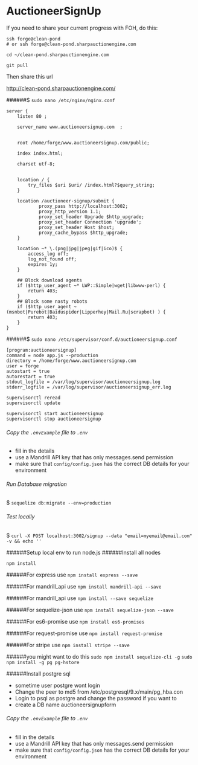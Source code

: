 # AuctioneerSignUp

If you need to share your current progress with FOH, do this:

```
ssh forge@clean-pond
# or ssh forge@clean-pond.sharpauctionengine.com

cd ~/clean-pond.sharpauctionengine.com

git pull
```

Then share this url

http://clean-pond.sharpauctionengine.com/


######$ ``sudo nano /etc/nginx/nginx.conf``

```
server {
    listen 80 ;
    
    server_name www.auctioneersignup.com  ;
   

    root /home/forge/www.auctioneersignup.com/public;
    
    index index.html;

    charset utf-8;

    
    location / {
        try_files $uri $uri/ /index.html?$query_string;
    }

    location /auctioneer-signup/submit {
            proxy_pass http://localhost:3002;
            proxy_http_version 1.1;
            proxy_set_header Upgrade $http_upgrade;
            proxy_set_header Connection 'upgrade';
            proxy_set_header Host $host;
            proxy_cache_bypass $http_upgrade;
    }

    location ~* \.(png|jpg|jpeg|gif|ico)$ {
        access_log off;
        log_not_found off;
        expires 1y;
    }

    ## Block download agents
    if ($http_user_agent ~* LWP::Simple|wget|libwww-perl) {
        return 403;
    }
    ## Block some nasty robots
    if ($http_user_agent ~ (msnbot|Purebot|Baiduspider|Lipperhey|Mail.Ru|scrapbot) ) {
        return 403;
    }
}
```

######$ ``sudo nano /etc/supervisor/conf.d/auctioneersignup.conf``

```
[program:auctioneersignup]
command = node app.js --production
directory = /home/forge/www.auctioneersignup.com
user = forge
autostart = true
autorestart = true
stdout_logfile = /var/log/supervisor/auctioneersignup.log
stderr_logfile = /var/log/supervisor/auctioneersignup_err.log
```

```
supervisorctl reread
supervisorctl update

supervisorctl start auctioneersignup
supervisorctl stop auctioneersignup
```
###### Copy the ``.envExample`` file to ``.env``

 * fill in the details
 * use a Mandrill API key that has only messages.send permission
 * make sure that ``config/config.json`` has the correct DB details for your environment

###### Run Database migration

$ ``sequelize db:migrate --env=production``


###### Test locally

$ ``curl -X POST localhost:3002/signup --data "email=myemail@email.com" -v && echo ''``


######Setup local env to run node.js
######Install all nodes 

``npm install``

######For express use
``npm install express --save``

######For mandrill_api use
``npm install mandrill-api --save``

######For mandrill_api use
``npm install --save sequelize``

######For sequelize-json use
``npm install sequelize-json --save``

######For es6-promise use
``npm install es6-promises``


######For request-promise use
``npm install request-promise``

######For stripe use
``npm install stripe --save``

######you might want to do this
``sudo npm install sequelize-cli -g``
``sudo npm install -g pg pg-hstore``


######Install postgre sql

 * sometime user postgre wont login
 * Change the peer to md5 from /etc/postgresql/9.x/main/pg_hba.con
 * Login to psql as postgre and change the password if you want to
 * create a DB name auctioneersignupform
   

###### Copy the ``.envExample`` file to ``.env``

 * fill in the details
 * use a Mandrill API key that has only messages.send permission
 * make sure that ``config/config.json`` has the correct DB details for your environment

